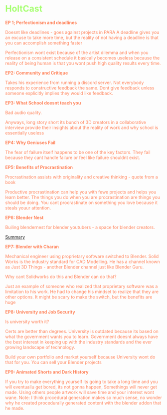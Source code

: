 # <span style='color:#a8ff74;'>HoltCast</span>

<span style='color:#ff855d;'>

**EP 1; Perfectionism and deadlines**

Doesnt like deadlines - goes against projects in PARA
A deadline gives you an excuse to take more time, but the reality of not having a deadline is that you can accomplish something faster

Perfectionism wont exist because of the artist dilemma and when you release on a consistent schedule it basically becomes useless because the reality of being human is that you wont push high quality results every time. 

**EP2: Community and Critique**

Takes his experience from running a discord server. Not everybody responds to constructive feedback the same. Dont give feedback unless someone explicitly implies they would like feedback. 

**EP3: What School doesnt teach you**

Bad audio quality. 

Anyways, long story short its  bunch of 3D creators in a collaborative interview provide their insights about the reality of work and why school is essentially useless


**EP4: Why Geniuses Fail**

The fear of failure itself happens to be one of the key factors.  They fail because they cant handle failure or feel like failure shouldnt exist. 

**EP5: Benefits of Procrastination**


Procrastination assists with originality and creative thinking - quote from a book

 Productive procrastination can help you with fewe projects and helps you learn better. The things you do when you are procrastination are things you should be doing. You cant procrastinate on something you love because it steals youur attention.  


**EP6: Blender Nest**

Builing blendernest for blender youtubers - a space for blender creators.

[Summary](https://www.blendernest.space/blog/a-change-of-pace)


**EP7: Blender with Charan**

Mechanical engineer using proprietary software switched to Blender. Solid Works is the industry standard for CAD Modelling. 
He has a channel known as Just 3D Things - another Blender channel just like Blender Guru.

Why cant Solidworks do this and Blender can do that?

  Just an example of someone who realized that proprietary software was a limitation to his work. He had to change his mindset to realize that they are other options. It might be scary to make the switch, but the benefits are huge 

**EP8: University and Job Security**

Is university worth it?

Certs are better than degrees. 
University is outdated  because its based on what the government wants you to learn. Government doesnt always have the best interest in keeping up with the industry standards and the ever growing landscape of technology. 

Build your own portfolio and market yourself because University wont do that for you. You can sell your Blender projects


**EP9: Animated Shorts and Dark History**

If you try to make everything yourself its going to take a long time and you will eventuallu get bored, its not gonna happen, Somethings will never get made. Using others people artwork will save time and your interest wont wane. 
Note: I think procedural generation makes so much sense, no wonder why he created procedurally generated content with the blender addon that he made. 


</span>
